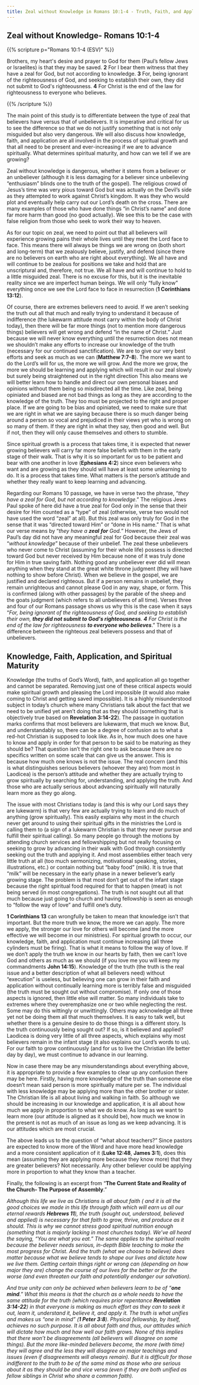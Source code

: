 ```yaml
---
title: Zeal without Knowledge in Romans 10:1-4 - Truth, Faith, and Application 
---
```


## Zeal without Knowledge- Romans 10:1-4 

{{% scripture p="Romans 10:1-4 (ESV)" %}}  

Brothers, my heart's desire and prayer to God for them (Paul’s fellow Jews or Israelites) is that they may be saved. **2** For I bear them witness that they have a zeal for God, but not according to knowledge. **3** For, being ignorant of the righteousness of God, and seeking to establish their own, they did not submit to God's righteousness. **4** For Christ is the end of the law for righteousness to everyone who believes.              

{{% /scripture %}}  

 The main point of this study is to differentiate between the type of zeal that believers have versus that of unbelievers. It is imperative and critical for us to see the difference so that we do not justify something that is not only misguided but also very dangerous. We will also discuss how knowledge, faith, and application are all involved in the process of spiritual growth and that all need to be present and ever-increasing if we are to advance spiritually. What determines spiritual maturity, and how can we tell if we are growing? 

Zeal without knowledge is dangerous, whether it stems from a believer or an unbeliever (although it is less damaging for a believer since unbelieving “enthusiasm” blinds one to the truth of the gospel). The religious crowd of Jesus’s time was very pious toward God but was actually on the Devil’s side as they attempted to work against Christ’s kingdom. It was they who would plot and eventually help carry out our Lord’s death on the cross. There are many examples of those who have done things “in Christ’s name” and done far more harm than good (no good actually). We see this to be the case with false religion from those who seek to work their way to heaven.  

As for our topic on zeal, we need to point out that all believers will experience growing pains their whole lives until they meet the Lord face to face. This means there will always be things we are wrong on (both short and long-term) that we zealously believe, justify, and defend (since there are no believers on earth who are right about everything). We all have and will continue to be zealous for positions we take and hold that are unscriptural and, therefore, not true. We all have and will continue to hold to a little misguided zeal. There is no excuse for this, but it is the inevitable reality since we are imperfect human beings. We will only “fully know” everything once we see the Lord face to face in resurrection (**1 Corinthians 13:12**). 

Of course, there are extremes believers need to avoid. If we aren’t seeking the truth out all that much and really trying to understand it because of indifference (the lukewarm attitude most carry within the body of Christ today), then there will be far more things (not to mention more dangerous things) believers will get wrong and defend “in the name of Christ.” Just because we will never know everything until the resurrection does not mean we shouldn’t make any efforts to increase our knowledge of the truth (necessary for our continued sanctification). We are to give our very best efforts and seek as much as we can (**Matthew 7:7-8**). The more we want to do the Lord’s will for us, the more we will grow. And the more we grow, the more we should be learning and applying which will result in our zeal slowly but surely being straightened out in the right direction This also means we will better learn how to handle and direct our own personal biases and opinions without them being so misdirected all the time. Like zeal, being opiniated and biased are not bad things as long as they are according to the knowledge of the truth. They too must be projected to the right and proper place. If we are going to be bias and opiniated, we need to make sure that we are right in what we are saying because there is so much danger being around a person so vocal and prejudiced in their views yet who is wrong on so many of them. If they are right in what they say, then good and well. But if not, then they will only cause themselves and others to stumble.                                                                            

Since spiritual growth is a process that takes time, it is expected that newer growing believers will carry far more false beliefs with them in the early stage of their walk. That is why it is so important for us to be patient and bear with one another in love (**Ephesians 4:2**) since even believers who want and are growing as they should will have at least some unlearning to do. It is a process that takes time. What matters is the person’s attitude and whether they really want to keep learning and advancing. 

Regarding our Romans 10 passage, we have in verse two the phrase, “*they have a zeal for God, but not according to knowledge*.” The religious Jews Paul spoke of here did have a true zeal for God only in the sense that their desire for Him counted as a “type” of zeal (otherwise, verse two would not have used the word “zeal” at all). But this zeal was only truly for God in the sense that it was “directed toward Him” or “done in His name.” That is what our verse means by “*they have a **zeal** **for** God.*” However, the Jews of Paul’s day did not have any meaningful zeal for God because their zeal was “*without knowledge*” because of their unbelief. The zeal these unbelievers who never come to Christ (assuming for their whole life) possess is directed toward God but never received by Him because none of it was truly done for Him in true saving faith. Nothing good any unbeliever ever did will mean anything when they stand at the great white throne judgment (they will have nothing to show before Christ). When we believe in the gospel, we are justified and declared righteous. But if a person remains in unbelief, they remain unrighteous and cannot please God in any way, shape, or form. This is confirmed (along with other passages) by the parable of the sheep and the goats judgment (which refers to all unbelievers of all time). Verses three and four of our Romans passage shows us why this is the case when it says “*For, being ignorant of the righteousness of God, and seeking to establish their own, **they did not submit to God's righteousness**.* ***4** For Christ is the end of the law for righteousness **to everyone who believes***.”  There is a difference between the righteous zeal believers possess and that of unbelievers.                                                                                         

## **Knowledge, Faith, Application, and Spiritual Maturity** 

Knowledge (the truths of God’s Word), faith, and application all go together and cannot be separated. Removing just one of these critical aspects would make spiritual growth and pleasing the Lord impossible (it would also make coming to Christ and getting saved impossible). It is a highly misunderstood subject in today’s church where many Christians talk about the fact that we need to be unified yet aren’t doing that as they should (something that is objectively true based on **Revelation 3:14-22**). The passage in quotation marks confirms that most believers are lukewarm, that much we know. But, and understandably so, there can be a degree of confusion as to what a red-hot Christian is supposed to look like. As in, how much does one have to know and apply in order for that person to be said to be maturing as they should be? That question isn’t the right one to ask because there are no specifics written on some scale that can give us the answer. This is because how much one knows is not the issue. The real concern (and this is what distinguishes serious believers (whoever they are) from most in Laodicea) is the person’s attitude and whether they are actually trying to grow spiritually by searching for, understanding, and applying the truth. And those who are actually serious about advancing spiritually will naturally learn more as they go along. 

The issue with most Christians today is (and this is why our Lord says they are lukewarm) is that very few are actually trying to learn and do much of anything (grow spiritually). This easily explains why most in the church never get around to using their spiritual gifts in the ministries the Lord is calling them to (a sign of a lukewarm Christian is that they never pursue and fulfill their spiritual calling). So many people go through the motions by attending church services and fellowshipping but not really focusing on seeking to grow by advancing in their walk with God through consistently seeking out the truth and applying it. And most assemblies either teach very little truth at all (too much sermonizing, motivational speaking, stories, illustrations, etc.) or contain nothing but “baby food” (milk). It is true that “milk” will be necessary in the early phase in a newer believer’s early growing stage. The problem is that most don’t get out of the infant stage because the right spiritual food required for that to happen (meat) is not being served (in most congregations). The truth is not sought out all that much because just going to church and having fellowship is seen as enough to “follow the way of love” and fulfill one’s duty. 

**1 Corinthians 13** can wrongfully be taken to mean that knowledge isn’t that important. But the more truth we know, the more we can apply. The more we apply, the stronger our love for others will become (and the more effective we will become in our ministries). For spiritual growth to occur, our knowledge, faith, and application must continue increasing (all three cylinders must be firing). That is what it means to follow the way of love. If we don’t apply the truth we know in our hearts by faith, then we can’t love God and others as much as we should (if you love me you will keep my commandments **John 14:15**). Knowledge of the truth (the truth is the real issue and a better description of what all believers need) without “execution” is useless, but believing one can grow in their faith and application without continually learning more is terribly false and misguided (the truth must be sought out without compromise). If only one of those aspects is ignored, then little else will matter. So many individuals take to extremes where they overemphasize one or two while neglecting the rest. Some may do this wittingly or unwittingly. Others may acknowledge all three yet not be doing them all that much themselves. It is easy to talk well, but whether there is a genuine desire to do those things is a different story. Is the truth continuously being sought out? If so, is it believed and applied? Laodicea is doing very little of all three aspects, which explains why most believers remain in the infant stage (it also explains our Lord’s words to us). For our faith to grow continuously (and for us to live the Christian life better day by day), we must continue to advance in our learning. 

Now in case there may be any misunderstandings about everything above, it is appropriate to provide a few examples to clear up any confusion there may be here. Firstly, having more knowledge of the truth than someone else doesn’t mean said person is more spiritually mature per se. The individual with less knowledge may be applying more than the other brother or sister. The Christian life is all about living and walking in faith. So although we should be increasing in our knowledge and application, it is all about how much we apply in proportion to what we do know. As long as we want to learn more (our attitude is aligned as it should be), how much we know in the present is not as much of an issue as long as we keep advancing. It is our attitudes which are most crucial. 

 The above leads us to the question of “what about teachers?” Since pastors are expected to know more of the Word and have more head knowledge and a more consistent application of it (**Luke 12:48**, **James 3:1**), does this mean (assuming they are applying more because they know more) that they are greater believers? Not necessarily. Any other believer could be applying more in proportion to what they know than a teacher. 

Finally, the following is an excerpt from “**The Current State and Reality of the Church- The Purpose of Assembly**.”  

*Although this life we live as Christians is all about faith ( and it is all the good choices we made in this life through faith which will earn us all our eternal rewards **Hebrews 11**), the truth (sought out, understood, believed and applied) is necessary for that faith to grow, thrive, and produce as it should. This is why we cannot stress good spiritual nutrition enough (something that is majorly lacking in most churches today). We’ve all heard the saying, “You are what you eat.” The same applies to the spiritual realm because the believer needs serious, in-depth Bible teaching to make the most progress for Christ. And the truth (what we choose to believe) does matter because what we believe tends to shape our lives and dictate how we live them. Getting certain things right or wrong can (depending on how major they are) change the course of our lives for the better or for the worse (and even threaten our faith and potentially endanger our salvation).* 

*And true unity can only be achieved when believers learn to be of “**one mind**.” What this means is that the church as a whole needs to have the same attitude for the truth (which requires prior repentance **Revelation 3:14-22**) in that everyone is making as much effort as they can to seek it out, learn it, understand it, believe it, and apply it. The truth is what unifies and makes us “one in mind” (**1 Peter 3:8**). Physical fellowship, by itself, achieves no such purpose. It is all about faith and thus, our attitudes which will dictate how much and how well our faith grows. None of this implies that there won’t be disagreements (all believers will disagree on some things). But the more like-minded believers become, the more (with time) they will agree and the less they will disagree on major teachings and issues (even if disagreements will always remain). But it is difficult for those indifferent to the truth to be of the same mind as those who are serious about it as they should be and vice versa (even if they are both unified as fellow siblings in Christ who share a common faith).* 